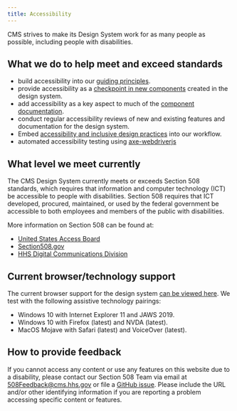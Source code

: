 ```yaml
---
title: Accessibility
---
```


CMS strives to make its Design System work for as many people as possible, including people with disabilities.

## What we do to help meet and exceed standards

- build accessibility into our [guiding principles](https://github.com/CMSgov/design-system/blob/master/guides/GUIDING-PRINCIPLES.md).
- provide accessibility as a [checkpoint in new components](https://github.com/CMSgov/design-system/blob/master/.github/ISSUE_TEMPLATE/component-validation-checklist.md) created in the design system.
- add accessibility as a key aspect to much of the [component documentation](https://github.com/CMSgov/design-system/blob/master/guides/WRITING-DOCUMENTATION.md).
- conduct regular accessibility reviews of new and existing features and documentation for the design system.
- Embed [accessibility and inclusive design practices](https://accessibility.digital.gov/) into our workflow.
- automated accessibility testing using [axe-webdriverjs](https://github.com/dequelabs/axe-webdriverjs)

## What level we meet currently

The CMS Design System currently meets or exceeds Section 508 standards, which requires that information and computer technology (ICT) be accessible to people with disabilities. Section 508 requires that ICT developed, procured, maintained, or used by the federal government be accessible to both employees and members of the public with disabilities.

More information on Section 508 can be found at:

- [United States Access Board](http://www.access-board.gov/508.htm)
- [Section508.gov](http://www.section508.gov)
- [HHS Digital Communications Division](http://www.hhs.gov/web/508)

## Current browser/technology support

The current browser support for the design system [can be viewed here](https://design.cms.gov/startup/browser-support/). We test with the following assistive technology pairings:

- Windows 10 with Internet Explorer 11 and JAWS 2019.
- Windows 10 with Firefox (latest) and NVDA (latest).
- MacOS Mojave with Safari (latest) and VoiceOver (latest).

## How to provide feedback

If you cannot access any content or use any features on this website due to a disability, please contact our Section 508 Team via email at [508Feedback@cms.hhs.gov](mailto:508Feedback@cms.hhs.gov) or file a [GitHub issue](https://github.com/CMSgov/design-system/issues/new?assignees=&labels=&template=general-issue.md&title=). Please include the URL and/or other identifying information if you are reporting a problem accessing specific content or features.
